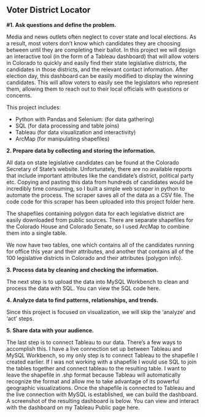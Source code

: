Voter District Locator
---

**#1. Ask questions and define the problem.**

Media and news outlets often neglect to cover state and local elections. As a result, most voters don’t know which candidates they are choosing between until they are completing their ballot. In this project we will design an interactive tool (in the form of a Tableau dashboard) that will allow voters in Colorado to quickly and easily find their state legislative districts, the candidates in those districts, and the relevant contact information. After election day, this dashboard can be easily modified to display the winning candidates. This will allow voters to easily see the legislators who represent them, allowing them to reach out to their local officials with questions or concerns.

This project includes:

- Python with Pandas and Selenium: (for data gathering)
- SQL (for data processing and table joins)
- Tableau (for data visualization and interactivity)
- ArcMap (for manipulating shapefiles)

**2. Prepare data by collecting and storing the information.**

All data on state legislative candidates can be found at the Colorado Secretary of State’s website. Unfortunately, there are no available reports that include important attributes like the candidate’s district, political party etc. Copying and pasting this data from hundreds of candidates would be incredibly time consuming, so I built a simple web scraper in python to automate the process. The scraper saves all of the data as a CSV file. The code code for this scraper has been uploaded into this project folder here.

The shapefiles containing polygon data for each legislative district are easily downloaded from public sources. There are separate shapefiles for the Colorado House and Colorado Senate, so I used ArcMap to combine them into a single table.

We now have two tables, one which contains all of the candidates running for office this year and their attributes, and another that contains all of the 100 legislative districts in Colorado and their attributes (polygon info).

**3. Process data by cleaning and checking the information.**

The next step is to upload the data into MySQL Workbench to clean and process the data with SQL. You can view the SQL code here.

**4. Analyze data to find patterns, relationships, and trends.**

Since this project is focused on visualization, we will skip the ‘analyze’ and ‘act’ steps.

**5. Share data with your audience.**

The last step is to connect Tableau to our data. There’s a few ways to accomplish this. I have a live connection set up between Tableau and MySQL Workbench, so my only step is to connect Tableau to the shapefile I created earlier. If I was not working with a shapefile I would use SQL to join the tables together and connect tableau to the resulting table. I want to leave the shapefile in .shp format because Tableau will automatically recognize the format and allow me to take advantage of its powerful geographic visualizations. Once the shapefile is connected to Tableau and the live connection with MySQL is established, we can build the dashboard. A screenshot of the resulting dashboard is below. You can view and interact with the dashboard on my Tableau Public page here.

